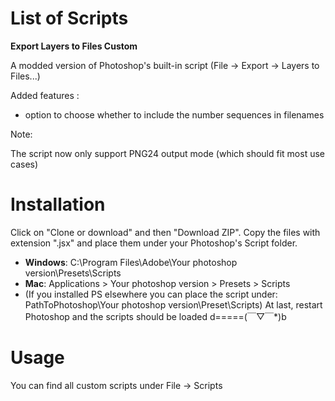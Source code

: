 # List of Scripts
**Export Layers to Files Custom**

A modded version of Photoshop's built-in script (File -> Export -> Layers to Files...)

Added features :

* option to choose whether to include the number sequences in filenames

Note:

The script now only support PNG24 output mode (which should fit most use cases) 


# **Installation**

Click on "Clone or download" and then "Download ZIP". Copy the files with extension ".jsx" and place them under your Photoshop's Script folder.
* **Windows**: C:\Program Files\Adobe\Your photoshop version\Presets\Scripts
* **Mac**: Applications > Your photoshop version > Presets > Scripts
* (If you installed PS elsewhere you can place the script under: PathToPhotoshop\Your photoshop version\Preset\Scripts)
At last, restart Photoshop and the scripts should be loaded d=====(￣▽￣*)b

# **Usage**

You can find all custom scripts under File -> Scripts
